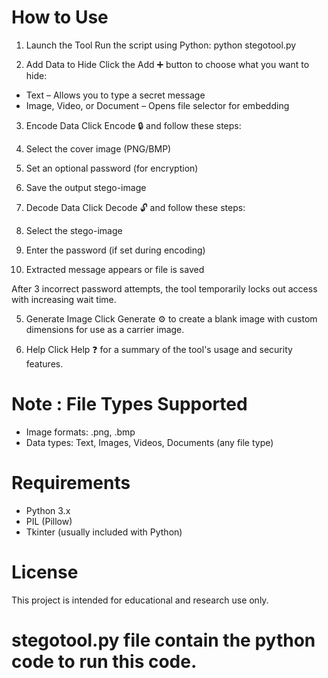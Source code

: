 
# How to Use

1. Launch the Tool
Run the script using Python:
python stegotool.py

2. Add Data to Hide
Click the Add ➕ button to choose what you want to hide:
- Text – Allows you to type a secret message
- Image, Video, or Document – Opens file selector for embedding

3. Encode Data
Click Encode 🔒 and follow these steps:
1. Select the cover image (PNG/BMP)
2. Set an optional password (for encryption)
3. Save the output stego-image

4. Decode Data
Click Decode 🔓 and follow these steps:
1. Select the stego-image
2. Enter the password (if set during encoding)
3. Extracted message appears or file is saved

After 3 incorrect password attempts, the tool temporarily locks out access with increasing wait time.

5. Generate Image
Click Generate ⚙️ to create a blank image with custom dimensions for use as a carrier image.

6. Help
Click Help ❓ for a summary of the tool's usage and security features.

# Note : File Types Supported
- Image formats: .png, .bmp
- Data types: Text, Images, Videos, Documents (any file type)

# Requirements
- Python 3.x
- PIL (Pillow)
- Tkinter (usually included with Python)

# License
This project is intended for educational and research use only.
# stegotool.py file contain the python code to run this code.
